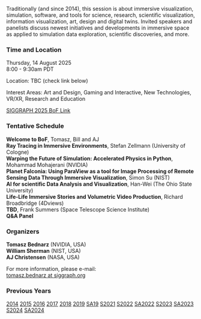 Traditionally (and since 2014), this session is about immersive visualization, simulation, software, and tools for science, research, scientific visualization, information visualization, art, design and digital twins. Invited speakers and panelists discuss newest initiatives and developments in immersive space as applied to simulation data exploration, scientific discoveries, and more.

### Time and Location

Thursday, 14 August 2025<br />
8:00 - 9:30am PDT<br />

Location: TBC (check link below)

Interest Areas: Art and Design, Gaming and Interactive, New Technologies, VR/XR, Research and Education

[SIGGRAPH 2025 BoF Link](https://s2025.conference-schedule.org/presentation/?id=bof_116&sess=sess232)

### Tentative Schedule
**Welcome to BoF**, Tomasz, Bill and AJ<br />
**Ray Tracing in Immersive Environments**, Stefan Zellmann (University of Cologne)<br />
**Warping the Future of Simulation: Accelerated Physics in Python**, Mohammad Mohajerani (NVIDIA)<br />
**Planet Falconia: Using ParaView as a tool for Image Processing of Remote Sensing Data Through Immersive Visualization**, Simon Su (NIST)<br />
**AI for scientific Data Analysis and Visualization**, Han-Wei (The Ohio State University)<br />
**Life-Life Immersive Stories and Volumetric Video Production**, Richard Broadbridge (4Dviews)<br />
**TBD**, Frank Summers (Space Telescope Science Institute)<br />
**Q&A Panel**<br />

### Organizers

**Tomasz Bednarz** (NVIDIA, USA)<br />
**William Sherman** (NIST, USA)<br />
**AJ Christensen** (NASA, USA)<br />

For more information, please e-mail:<br />
[tomasz.bednarz at siggraph.org](mailto:tomasz.bednarz@siggraph.org)

### Previous Years

[2014](http://immersive-visualisation.blogspot.com/2014)
[2015](http://immersive-visualisation.blogspot.com/2015/)
[2016](http://immersive-visualisation.blogspot.com/2016)
[2017](/2017.html)
[2018](/2018.html)
[2019](/2019.html)
[SA19](/sa2019.html)
[S2021](/s2021.html)
[S2022](/s2022.html)
[SA2022](/sa2022.html)
[S2023](/s2023.html)
[SA2023](/sa2023.html)
[S2024](/s2024.html)
[SA2024](/sa2024.html)
